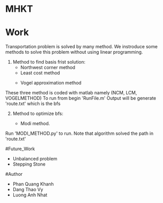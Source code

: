 # MHKT

# Work
Transportation problem is solved by many method. We instroduce some methods to solve this problem without using linear programming.
1) Method to find basis frist solution:
	+ Northwest corner method
	+ Least cost method
	+ <p>Vogel approximation method</p>
These three method is coded with matlab namely (NCM, LCM, VOGELMETHOD)
To run from begin 'RunFile.m'
Output will be generate 'route.txt' which is the bfs

2) Method to optimize bfs:
	+ <p>Modi method.</p>

Run 'MODI_METHOD.py' to run. Note that algorithm solved the path in 'route.txt'

#Future_Work 
+ Unbalanced problem
+ Stepping Stone

#Author
+ Phan Quang Khanh
+ Dang Thao Vy
+ Luong Anh Nhat

